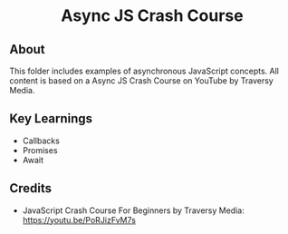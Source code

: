 <h1 align="center">Async JS Crash Course</h1>

<h2>About</h2>
This folder includes examples of asynchronous JavaScript concepts. 
All content is based on a Async JS Crash Course on YouTube by Traversy Media.

<h2>Key Learnings</h2>

- Callbacks
- Promises
- Await

<h2>Credits</h2>

- JavaScript Crash Course For Beginners by Traversy Media: https://youtu.be/PoRJizFvM7s
